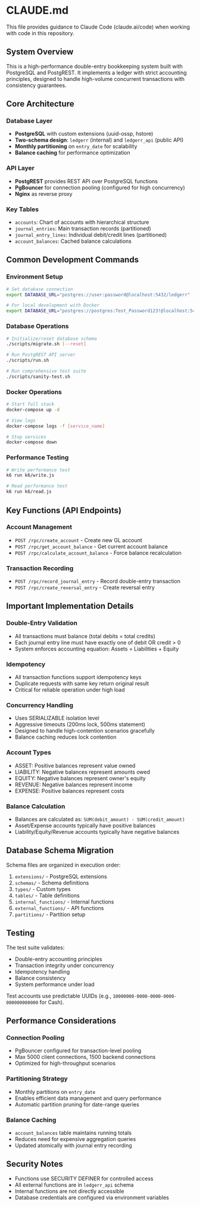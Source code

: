 # CLAUDE.md

This file provides guidance to Claude Code (claude.ai/code) when working with code in this repository.

## System Overview

This is a high-performance double-entry bookkeeping system built with PostgreSQL and PostgREST. It implements a ledger with strict accounting principles, designed to handle high-volume concurrent transactions with consistency guarantees.

## Core Architecture

### Database Layer
- **PostgreSQL** with custom extensions (uuid-ossp, hstore)
- **Two-schema design**: `ledgerr` (internal) and `ledgerr_api` (public API)
- **Monthly partitioning** on `entry_date` for scalability
- **Balance caching** for performance optimization

### API Layer
- **PostgREST** provides REST API over PostgreSQL functions
- **PgBouncer** for connection pooling (configured for high concurrency)
- **Nginx** as reverse proxy

### Key Tables
- `accounts`: Chart of accounts with hierarchical structure
- `journal_entries`: Main transaction records (partitioned)
- `journal_entry_lines`: Individual debit/credit lines (partitioned)
- `account_balances`: Cached balance calculations

## Common Development Commands

### Environment Setup
```bash
# Set database connection
export DATABASE_URL="postgres://user:password@localhost:5432/ledgerr"

# For local development with Docker
export DATABASE_URL="postgres://postgres:Test_Password123!@localhost:5432/ledgerr"
```

### Database Operations
```bash
# Initialize/reset database schema
./scripts/migrate.sh [--reset]

# Run PostgREST API server
./scripts/run.sh

# Run comprehensive test suite
./scripts/sanity-test.sh
```

### Docker Operations
```bash
# Start full stack
docker-compose up -d

# View logs
docker-compose logs -f [service_name]

# Stop services
docker-compose down
```

### Performance Testing
```bash
# Write performance test
k6 run k6/write.js

# Read performance test
k6 run k6/read.js
```

## Key Functions (API Endpoints)

### Account Management
- `POST /rpc/create_account` - Create new GL account
- `POST /rpc/get_account_balance` - Get current account balance
- `POST /rpc/calculate_account_balance` - Force balance recalculation

### Transaction Recording
- `POST /rpc/record_journal_entry` - Record double-entry transaction
- `POST /rpc/create_reversal_entry` - Create reversal entry

## Important Implementation Details

### Double-Entry Validation
- All transactions must balance (total debits = total credits)
- Each journal entry line must have exactly one of debit OR credit > 0
- System enforces accounting equation: Assets = Liabilities + Equity

### Idempotency
- All transaction functions support idempotency keys
- Duplicate requests with same key return original result
- Critical for reliable operation under high load

### Concurrency Handling
- Uses SERIALIZABLE isolation level
- Aggressive timeouts (200ms lock, 500ms statement)
- Designed to handle high-contention scenarios gracefully
- Balance caching reduces lock contention

### Account Types
- ASSET: Positive balances represent value owned
- LIABILITY: Negative balances represent amounts owed
- EQUITY: Negative balances represent owner's equity
- REVENUE: Negative balances represent income
- EXPENSE: Positive balances represent costs

### Balance Calculation
- Balances are calculated as: `SUM(debit_amount) - SUM(credit_amount)`
- Asset/Expense accounts typically have positive balances
- Liability/Equity/Revenue accounts typically have negative balances

## Database Schema Migration

Schema files are organized in execution order:
1. `extensions/` - PostgreSQL extensions
2. `schemas/` - Schema definitions
3. `types/` - Custom types
4. `tables/` - Table definitions
5. `internal_functions/` - Internal functions
6. `external_functions/` - API functions
7. `partitions/` - Partition setup

## Testing

The test suite validates:
- Double-entry accounting principles
- Transaction integrity under concurrency
- Idempotency handling
- Balance consistency
- System performance under load

Test accounts use predictable UUIDs (e.g., `10000000-0000-0000-0000-000000000000` for Cash).

## Performance Considerations

### Connection Pooling
- PgBouncer configured for transaction-level pooling
- Max 5000 client connections, 1500 backend connections
- Optimized for high-throughput scenarios

### Partitioning Strategy
- Monthly partitions on `entry_date`
- Enables efficient data management and query performance
- Automatic partition pruning for date-range queries

### Balance Caching
- `account_balances` table maintains running totals
- Reduces need for expensive aggregation queries
- Updated atomically with journal entry recording

## Security Notes

- Functions use SECURITY DEFINER for controlled access
- All external functions are in `ledgerr_api` schema
- Internal functions are not directly accessible
- Database credentials are configured via environment variables
